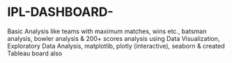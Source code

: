 # IPL-DASHBOARD-
Basic Analysis like teams with maximum matches, wins etc., batsman analysis, bowler analysis &amp; 200+ scores analysis using Data Visualization, Exploratory Data Analysis, matplotlib, plotly (interactive), seaborn &amp; created Tableau board also
